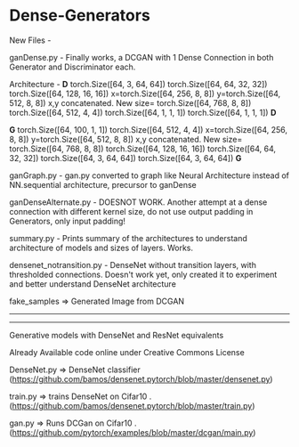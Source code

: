 # Dense-Generators

New Files - 

ganDense.py - Finally works, a DCGAN with 1 Dense Connection in both Generator and Discriminator each.

Architecture - 
**********************D**********************
torch.Size([64, 3, 64, 64])
torch.Size([64, 64, 32, 32])
torch.Size([64, 128, 16, 16])
x=torch.Size([64, 256, 8, 8])
y=torch.Size([64, 512, 8, 8])
x,y concatenated.
New size= torch.Size([64, 768, 8, 8])
torch.Size([64, 512, 4, 4])
torch.Size([64, 1, 1, 1])
torch.Size([64, 1, 1, 1])
**********************D**********************

**********************G**********************
torch.Size([64, 100, 1, 1])
torch.Size([64, 512, 4, 4])
x=torch.Size([64, 256, 8, 8])
y=torch.Size([64, 512, 8, 8])
x,y concatenated.
New size= torch.Size([64, 768, 8, 8])
torch.Size([64, 128, 16, 16])
torch.Size([64, 64, 32, 32])
torch.Size([64, 3, 64, 64])
torch.Size([64, 3, 64, 64])
**********************G**********************

ganGraph.py - gan.py converted to graph like Neural Architecture instead of NN.sequential architecture, precursor to ganDense

ganDenseAlternate.py - DOESNOT WORK. Another attempt at a dense connection with different kernel size, do not use output padding in Generators, only input padding!

summary.py - Prints summary of the architectures to understand architecture of models and sizes of layers. Works.

densenet_notransition.py - DenseNet without transition layers, with thresholded connections. Doesn't work yet, only created it to experiment and better understand DenseNet architecture

fake_samples => Generated Image from DCGAN

*************************************
*************************************


Generative models with DenseNet and ResNet equivalents

Already Available code online under Creative Commons License

DenseNet.py  => DenseNet classifier  (https://github.com/bamos/densenet.pytorch/blob/master/densenet.py)

train.py => trains DenseNet on Cifar10 .     (https://github.com/bamos/densenet.pytorch/blob/master/train.py)

gan.py => Runs DCGan on Cifar10 .  (https://github.com/pytorch/examples/blob/master/dcgan/main.py)




